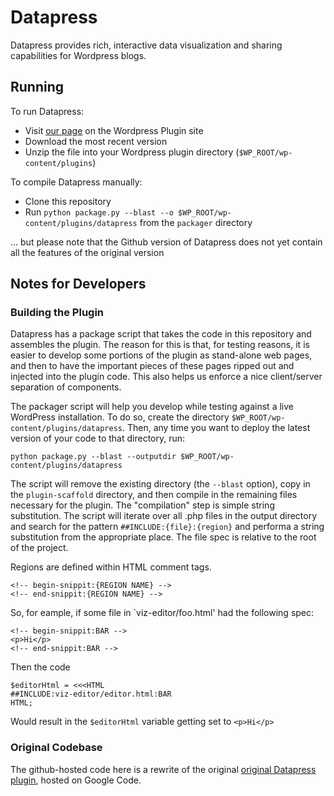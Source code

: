Datapress
=========

Datapress provides rich, interactive data visualization and sharing capabilities for Wordpress blogs.

Running
-------

To run Datapress:

   * Visit [our page](https://wordpress.org/extend/plugins/datapress/) on the Wordpress Plugin site
   * Download the most recent version
   * Unzip the file into your Wordpress plugin directory (`$WP_ROOT/wp-content/plugins`)

To compile Datapress manually:

   * Clone this repository
   * Run `python package.py --blast --o $WP_ROOT/wp-content/plugins/datapress` from the `packager` directory

... but please note that the Github version of Datapress does not yet contain all the features of the original version

Notes for Developers
--------------------

### Building the Plugin

Datapress has a package script that takes the code in this repository and assembles the plugin. The reason for this is that, for testing reasons, it is easier to develop some portions of the plugin as stand-alone web pages, and then to have the important pieces of these pages ripped out and injected into the plugin code. This also helps us enforce a nice client/server separation of components.

The packager script will help you develop while testing against a live WordPress installation. To do so, create the directory `$WP_ROOT/wp-content/plugins/datapress`. Then, any time you want to deploy the latest version of your code to that directory, run:

    python package.py --blast --outputdir $WP_ROOT/wp-content/plugins/datapress

The script will remove the existing directory (the `--blast` option), copy in the `plugin-scaffold` directory, and then compile in the remaining files necessary for the plugin. The "compilation" step is simple string substitution. The script will iterate over all .php files in the output directory and search for the pattern `##INCLUDE:{file}:{region}` and performa a string substitution from the appropriate place. The file spec is relative to the root of the project.

Regions are defined within HTML comment tags.
    
    <!-- begin-snippit:{REGION NAME} -->
    <!-- end-snippit:{REGION NAME} -->

So, for eample, if some file in `viz-editor/foo.html' had the following spec:

    <!-- begin-snippit:BAR -->
    <p>Hi</p>
    <!-- end-snippit:BAR -->

Then the code
    
    $editorHtml = <<<HTML
    ##INCLUDE:viz-editor/editor.html:BAR
    HTML;

Would result in the `$editorHtml` variable getting set to `<p>Hi</p>`
### Original Codebase

The github-hosted code here is a rewrite of the original [original Datapress plugin](http://code.google.com/p/datapress), hosted on Google Code.
